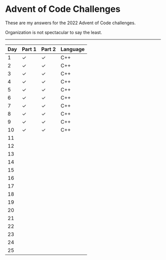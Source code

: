 # Advent of Code Challenges

These are my answers for the 2022 Advent of Code challenges.

Organization is not spectacular to say the least.

---
| Day | Part 1 | Part 2 | Language |
| --- | --- | --- | --- |
| 1 | ✓ | ✓ | C++ |
| 2 | ✓ | ✓ | C++ |
| 3 | ✓ | ✓ | C++ |
| 4 | ✓ | ✓ | C++ |
| 5 | ✓ | ✓ | C++ |
| 6 | ✓ | ✓ | C++ |
| 7 | ✓ | ✓ | C++ |
| 8 | ✓ | ✓ | C++ |
| 9 | ✓ | ✓ | C++ |
| 10 | ✓ | ✓ | C++ |
| 11 |  |  |  |
| 12 |  |  |  |
| 13 |  |  |  |
| 14 |  |  |  |
| 15 |  |  |  |
| 16 |  |  |  |
| 17 |  |  |  |
| 18 |  |  |  |
| 19 |  |  |  |
| 20 |  |  |  |
| 21 |  |  |  |
| 22 |  |  |  |
| 23 |  |  |  |
| 24 |  |  |  |
| 25 |  |  |  |
